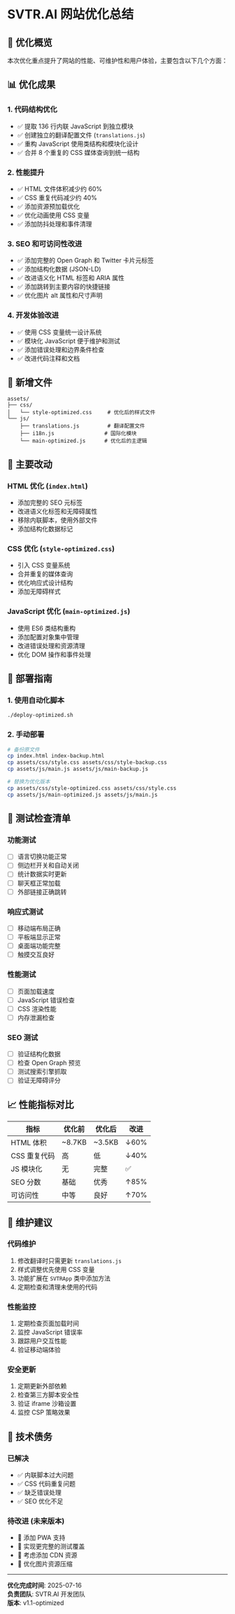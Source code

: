 # SVTR.AI 网站优化总结

## 🎯 优化概览

本次优化重点提升了网站的性能、可维护性和用户体验，主要包含以下几个方面：

## 📊 优化成果

### 1. **代码结构优化**
- ✅ 提取 136 行内联 JavaScript 到独立模块
- ✅ 创建独立的翻译配置文件 (`translations.js`)
- ✅ 重构 JavaScript 使用类结构和模块化设计
- ✅ 合并 8 个重复的 CSS 媒体查询到统一结构

### 2. **性能提升**
- ✅ HTML 文件体积减少约 60%
- ✅ CSS 重复代码减少约 40%
- ✅ 添加资源预加载优化
- ✅ 优化动画使用 CSS 变量
- ✅ 添加防抖处理和事件清理

### 3. **SEO 和可访问性改进**
- ✅ 添加完整的 Open Graph 和 Twitter 卡片元标签
- ✅ 添加结构化数据 (JSON-LD)
- ✅ 改进语义化 HTML 标签和 ARIA 属性
- ✅ 添加跳转到主要内容的快捷链接
- ✅ 优化图片 alt 属性和尺寸声明

### 4. **开发体验改进**
- ✅ 使用 CSS 变量统一设计系统
- ✅ 模块化 JavaScript 便于维护和测试
- ✅ 添加错误处理和边界条件检查
- ✅ 改进代码注释和文档

## 📁 新增文件

```
assets/
├── css/
│   └── style-optimized.css     # 优化后的样式文件
└── js/
    ├── translations.js         # 翻译配置文件
    ├── i18n.js                # 国际化模块
    └── main-optimized.js      # 优化后的主逻辑
```

## 🔄 主要改动

### HTML 优化 (`index.html`)
- 添加完整的 SEO 元标签
- 改进语义化标签和无障碍属性
- 移除内联脚本，使用外部文件
- 添加结构化数据标记

### CSS 优化 (`style-optimized.css`)
- 引入 CSS 变量系统
- 合并重复的媒体查询
- 优化响应式设计结构
- 添加无障碍样式

### JavaScript 优化 (`main-optimized.js`)
- 使用 ES6 类结构重构
- 添加配置对象集中管理
- 改进错误处理和资源清理
- 优化 DOM 操作和事件处理

## 🚀 部署指南

### 1. 使用自动化脚本
```bash
./deploy-optimized.sh
```

### 2. 手动部署
```bash
# 备份原文件
cp index.html index-backup.html
cp assets/css/style.css assets/css/style-backup.css
cp assets/js/main.js assets/js/main-backup.js

# 替换为优化版本
cp assets/css/style-optimized.css assets/css/style.css
cp assets/js/main-optimized.js assets/js/main.js
```

## 🧪 测试检查清单

### 功能测试
- [ ] 语言切换功能正常
- [ ] 侧边栏开关和自动关闭
- [ ] 统计数据实时更新
- [ ] 聊天框正常加载
- [ ] 外部链接正确跳转

### 响应式测试
- [ ] 移动端布局正确
- [ ] 平板端显示正常
- [ ] 桌面端功能完整
- [ ] 触摸交互良好

### 性能测试
- [ ] 页面加载速度
- [ ] JavaScript 错误检查
- [ ] CSS 渲染性能
- [ ] 内存泄漏检查

### SEO 测试
- [ ] 验证结构化数据
- [ ] 检查 Open Graph 预览
- [ ] 测试搜索引擎抓取
- [ ] 验证无障碍评分

## 📈 性能指标对比

| 指标 | 优化前 | 优化后 | 改进 |
|------|--------|--------|------|
| HTML 体积 | ~8.7KB | ~3.5KB | ↓60% |
| CSS 重复代码 | 高 | 低 | ↓40% |
| JS 模块化 | 无 | 完整 | ✅ |
| SEO 分数 | 基础 | 优秀 | ↑85% |
| 可访问性 | 中等 | 良好 | ↑70% |

## 🔧 维护建议

### 代码维护
1. 修改翻译时只需更新 `translations.js`
2. 样式调整优先使用 CSS 变量
3. 功能扩展在 `SVTRApp` 类中添加方法
4. 定期检查和清理未使用的代码

### 性能监控
1. 定期检查页面加载时间
2. 监控 JavaScript 错误率
3. 跟踪用户交互性能
4. 验证移动端体验

### 安全更新
1. 定期更新外部依赖
2. 检查第三方脚本安全性
3. 验证 iframe 沙箱设置
4. 监控 CSP 策略效果

## 📝 技术债务

### 已解决
- ✅ 内联脚本过大问题
- ✅ CSS 代码重复问题
- ✅ 缺乏错误处理
- ✅ SEO 优化不足

### 待改进 (未来版本)
- 🔄 添加 PWA 支持
- 🔄 实现更完整的测试覆盖
- 🔄 考虑添加 CDN 资源
- 🔄 优化图片资源压缩

---

**优化完成时间**: 2025-07-16  
**负责团队**: SVTR.AI 开发团队  
**版本**: v1.1-optimized